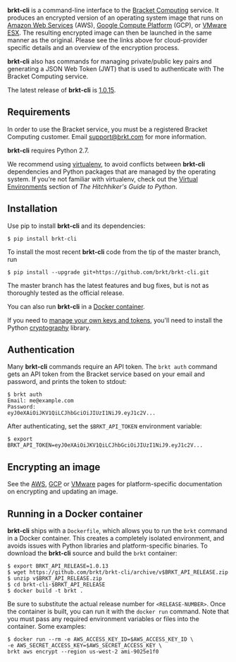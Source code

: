 **brkt-cli** is a command-line interface to the
[Bracket Computing](http://www.brkt.com) service. It produces an
encrypted version of an operating system image that runs on
[Amazon Web Services](aws.md) (AWS), [Google Compute Platform](gce.md)
(GCP), or [VMware ESX](esx.md). The resulting encrypted image can then
be launched in the same manner as the original.  Please see the
links above for cloud-provider specific details and an overview of
the encryption process.

**brkt-cli** also has commands for managing private/public key pairs
and generating a JSON Web Token (JWT) that is used to authenticate with
The Bracket Computing service.

The latest release of **brkt-cli** is [1.0.15](https://github.com/brkt/brkt-cli/releases/tag/v1.0.15).

## Requirements

In order to use the Bracket service, you must be a
registered Bracket Computing customer.  Email support@brkt.com for
more information.

**brkt-cli** requires Python 2.7.

We recommend using [virtualenv](https://virtualenv.pypa.io/), to avoid
conflicts between **brkt-cli** dependencies and Python packages that are managed
by the operating system.  If you're not familiar with virtualenv, check out the
[Virtual Environments](http://docs.python-guide.org/en/latest/dev/virtualenvs/)
section of _The Hitchhiker's Guide to Python_.

## Installation

Use pip to install **brkt-cli** and its dependencies:

```
$ pip install brkt-cli
```

To install the most recent **brkt-cli** code from the tip of the master branch, run

```
$ pip install --upgrade git+https://github.com/brkt/brkt-cli.git
```

The master branch has the latest features and bug fixes, but is not as thoroughly
tested as the official release.

You can also run **brkt-cli** in a [Docker container](#docker).

If you need to [manage your own keys and tokens](cryptography.md),
you'll need to install the Python [cryptography](https://cryptography.io/)
library.

## Authentication

Many **brkt-cli** commands require an API token.  The
`brkt auth` command gets an API token from the Bracket service based
on your email and password, and prints the token to stdout:

```
$ brkt auth
Email: me@example.com
Password:
eyJ0eXAiOiJKV1QiLCJhbGciOiJIUzI1NiJ9.eyJ1c2V...
```

After authenticating, set the `$BRKT_API_TOKEN` environment variable:

```
$ export BRKT_API_TOKEN=eyJ0eXAiOiJKV1QiLCJhbGciOiJIUzI1NiJ9.eyJ1c2V...
```

## Encrypting an image

See the [AWS](aws.md), [GCP](gce.md) or [VMware](esx.md) pages for
platform-specific documentation on encrypting and updating an image.

## <a name="docker"/>Running in a Docker container

**brkt-cli** ships with a `Dockerfile`, which allows you to run the `brkt`
command in a Docker container. This creates a completely isolated environment,
and avoids issues with Python libraries and platform-specific
binaries.  To download the **brkt-cli** source and build the `brkt` container:

```
$ export BRKT_API_RELEASE=1.0.13
$ wget https://github.com/brkt/brkt-cli/archive/v$BRKT_API_RELEASE.zip
$ unzip v$BRKT_API_RELEASE.zip
$ cd brkt-cli-$BRKT_API_RELEASE
$ docker build -t brkt .
```

Be sure to substitute the actual release number for `<RELEASE-NUMBER>`.  Once
the container is built, you can run it with the `docker run`
command.  Note that you must pass any required environment variables or
files into the container.  Some examples:

```
$ docker run --rm -e AWS_ACCESS_KEY_ID=$AWS_ACCESS_KEY_ID \
-e AWS_SECRET_ACCESS_KEY=$AWS_SECRET_ACCESS_KEY \
brkt aws encrypt --region us-west-2 ami-9025e1f0
```
